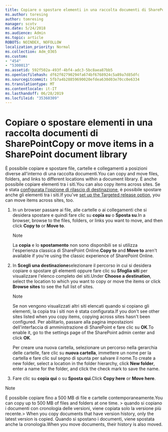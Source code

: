 ```yaml
---
title: Copiare o spostare elementi in una raccolta documenti di SharePoint
ms.author: toresing
author: tomresing
manager: scotv
ms.date: 5/24/2018
ms.audience: Admin
ms.topic: article
ROBOTS: NOINDEX, NOFOLLOW
localization_priority: Normal
ms.collection: Adm_O365
ms.custom:
- "454"
- "5300013"
ms.assetid: 592f502a-493f-4bf4-adc3-5bc8aea87bb5
ms.openlocfilehash: df62f02790294fa674bf6768924c5a89a7d85dfc
ms.sourcegitcommit: 5fb7a4b28859690020efdea630d03e70cc0e6334
ms.translationtype: MT
ms.contentlocale: it-IT
ms.lasthandoff: 06/28/2019
ms.locfileid: "35360309"
---
```

# <a name="copy-or-move-items-in-a-sharepoint-document-library"></a><span data-ttu-id="a31b1-102">Copiare o spostare elementi in una raccolta documenti di SharePoint</span><span class="sxs-lookup"><span data-stu-id="a31b1-102">Copy or move items in a SharePoint document library</span></span>

<span data-ttu-id="a31b1-103">È possibile copiare e spostare file, cartelle e collegamenti a posizioni diverse all'interno di una raccolta documenti.</span><span class="sxs-lookup"><span data-stu-id="a31b1-103">You can copy and move files, folders, and links to different locations within a document library.</span></span> <span data-ttu-id="a31b1-104">È anche possibile copiare elementi tra i siti.</span><span class="sxs-lookup"><span data-stu-id="a31b1-104">You can also copy items across sites.</span></span> <span data-ttu-id="a31b1-105">Se è stata [configurata l'opzione di rilascio di destinazione](https://go.microsoft.com/fwlink/?linkid=622980), è possibile spostare anche gli elementi tra i siti.</span><span class="sxs-lookup"><span data-stu-id="a31b1-105">If you've [set up the Targeted release option](https://go.microsoft.com/fwlink/?linkid=622980), you can move items across sites, too.</span></span>
  
1. <span data-ttu-id="a31b1-106">In un browser passare ai file, alle cartelle o ai collegamenti che si desidera spostare e quindi fare clic su **copia su** o **Sposta su**.</span><span class="sxs-lookup"><span data-stu-id="a31b1-106">In a browser, browse to the files, folders, or links you want to move, and then click **Copy to** or **Move to**.</span></span>

    > [!NOTE]
    > <span data-ttu-id="a31b1-107">La **copia** e lo **spostamento** non sono disponibili se si utilizza l'esperienza classica di SharePoint Online.</span><span class="sxs-lookup"><span data-stu-id="a31b1-107">**Copy to** and **Move to** aren't available if you're using the classic experience of SharePoint Online.</span></span>
  
2. <span data-ttu-id="a31b1-108">In **Scegli una destinazione**selezionare il percorso in cui si desidera copiare o spostare gli elementi oppure fare clic su **Sfoglia siti** per visualizzare l'elenco completo dei siti.</span><span class="sxs-lookup"><span data-stu-id="a31b1-108">Under **Choose a destination**, select the location to which you want to copy or move the items or click **Browse sites** to see the full list of sites.</span></span>

    > [!NOTE]
    > <span data-ttu-id="a31b1-109">Se non vengono visualizzati altri siti elencati quando si copiano gli elementi, la copia tra i siti non è stata configurata.</span><span class="sxs-lookup"><span data-stu-id="a31b1-109">If you don't see other sites listed when you copy items, copying across sites hasn't been configured.</span></span> <span data-ttu-id="a31b1-110">Per abilitarlo, passare alla pagina impostazioni dell'interfaccia di amministrazione di SharePoint e fare clic su **OK**.</span><span class="sxs-lookup"><span data-stu-id="a31b1-110">To enable it, go to the settings page of the SharePoint admin center and click **OK**.</span></span>
  
    <span data-ttu-id="a31b1-111">Per creare una nuova cartella, selezionare un percorso nella gerarchia delle cartelle, fare clic su **nuova cartella**, immettere un nome per la cartella e fare clic sul segno di spunta per salvare il nome.</span><span class="sxs-lookup"><span data-stu-id="a31b1-111">To create a new folder, select a location in the folder hierarchy, click **New folder**, enter a name for the folder, and click the check mark to save the name.</span></span>

3. <span data-ttu-id="a31b1-112">Fare clic su **copia qui** o su **Sposta qui**.</span><span class="sxs-lookup"><span data-stu-id="a31b1-112">Click **Copy here** or **Move here**.</span></span>

> [!NOTE]
> <span data-ttu-id="a31b1-113">È possibile copiare fino a 500 MB di file e cartelle contemporaneamente.</span><span class="sxs-lookup"><span data-stu-id="a31b1-113">You can copy up to 500 MB of files and folders at one time.</span></span> <span data-ttu-id="a31b1-114">> quando si copiano i documenti con cronologia delle versioni, viene copiata solo la versione più recente.</span><span class="sxs-lookup"><span data-stu-id="a31b1-114">>  When you copy documents that have version history, only the latest version is copied.</span></span> <span data-ttu-id="a31b1-115">Quando si spostano i documenti, viene spostata anche la cronologia.</span><span class="sxs-lookup"><span data-stu-id="a31b1-115">When you move documents, their history is also moved.</span></span>
  